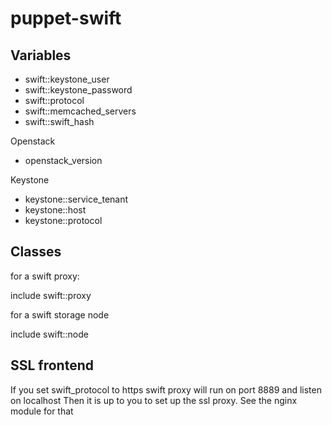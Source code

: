 puppet-swift
============

Variables
---------

 * swift::keystone_user
 * swift::keystone_password
 * swift::protocol
 * swift::memcached_servers
 * swift::swift_hash

Openstack

 * openstack_version

Keystone

 * keystone::service_tenant
 * keystone::host
 * keystone::protocol


Classes
-------
for a swift proxy:

include swift::proxy

for a swift storage node

include swift::node


SSL frontend
------------
If you set swift_protocol to https swift proxy will run on port 8889 and listen on localhost
Then it is up to you to set up the ssl proxy. See the nginx module for that